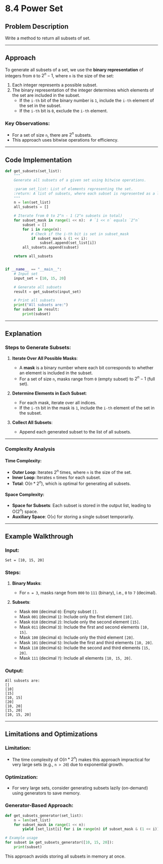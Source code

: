 # 8.4 Power Set

## Problem Description
Write a method to return all subsets of set.

---

## Approach
To generate all subsets of a set, we use the **binary representation** of integers from `0` to $`2^n - 1`$, where `n` is the size of the set:
1. Each integer represents a possible subset.
2. The binary representation of the integer determines which elements of the set are included in the subset.
   - If the `i-th` bit of the binary number is `1`, include the `i-th` element of the set in the subset.
   - If the `i-th` bit is `0`, exclude the `i-th` element.

### Key Observations:
- For a set of size `n`, there are $`2^n`$ subsets.
- This approach uses bitwise operations for efficiency.

---

## Code Implementation

```python
def get_subsets(set_list):
    """
    Generate all subsets of a given set using bitwise operations.

    :param set_list: List of elements representing the set.
    :return: A list of subsets, where each subset is represented as a list.
    """
    n = len(set_list)
    all_subsets = []

    # Iterate from 0 to 2^n - 1 (2^n subsets in total)
    for subset_mask in range(1 << n):  # `1 << n` equals `2^n`
        subset = []
        for i in range(n):
            # Check if the i-th bit is set in subset_mask
            if subset_mask & (1 << i):
                subset.append(set_list[i])
        all_subsets.append(subset)

    return all_subsets


if __name__ == "__main__":
    # Input set
    input_set = [10, 15, 20]

    # Generate all subsets
    result = get_subsets(input_set)

    # Print all subsets
    print("All subsets are:")
    for subset in result:
        print(subset)
```

---

## Explanation

### Steps to Generate Subsets:
1. **Iterate Over All Possible Masks**:
   - A **mask** is a binary number where each bit corresponds to whether an element is included in the subset.
   - For a set of size `n`, masks range from `0` (empty subset) to $`2^n - 1`$ (full set).

2. **Determine Elements in Each Subset**:
   - For each mask, iterate over all indices.
   - If the `i-th` bit in the mask is `1`, include the `i-th` element of the set in the subset.

3. **Collect All Subsets**:
   - Append each generated subset to the list of all subsets.

---

### Complexity Analysis

#### Time Complexity:
- **Outer Loop**: Iterates $`2^n`$ times, where `n` is the size of the set.
- **Inner Loop**: Iterates `n` times for each subset.
- **Total**: O($`n * 2^n`$), which is optimal for generating all subsets.

#### Space Complexity:
- **Space for Subsets**: Each subset is stored in the output list, leading to O($`2^n`$) space.
- **Auxiliary Space**: O(`n`) for storing a single subset temporarily.

---

## Example Walkthrough

### Input:
```
Set = [10, 15, 20]
```

### Steps:
1. **Binary Masks**:
   - For `n = 3`, masks range from `000` to `111` (binary), i.e., `0` to `7` (decimal).

2. **Subsets**:
   - Mask `000` (decimal `0`): Empty subset `[]`.
   - Mask `001` (decimal `1`): Include only the first element `[10]`.
   - Mask `010` (decimal `2`): Include only the second element `[15]`.
   - Mask `011` (decimal `3`): Include the first and second elements `[10, 15]`.
   - Mask `100` (decimal `4`): Include only the third element `[20]`.
   - Mask `101` (decimal `5`): Include the first and third elements `[10, 20]`.
   - Mask `110` (decimal `6`): Include the second and third elements `[15, 20]`.
   - Mask `111` (decimal `7`): Include all elements `[10, 15, 20]`.

### Output:
```
All subsets are:
[]
[10]
[15]
[10, 15]
[20]
[10, 20]
[15, 20]
[10, 15, 20]
```

---

## Limitations and Optimizations

### Limitation:
- The time complexity of O($`n * 2^n`$) makes this approach impractical for very large sets (e.g., `n > 20`) due to exponential growth.

### Optimization:
- For very large sets, consider generating subsets lazily (on-demand) using generators to save memory.

### Generator-Based Approach:
```python
def get_subsets_generator(set_list):
    n = len(set_list)
    for subset_mask in range(1 << n):
        yield [set_list[i] for i in range(n) if subset_mask & (1 << i)]

# Example usage
for subset in get_subsets_generator([10, 15, 20]):
    print(subset)
```

This approach avoids storing all subsets in memory at once.
